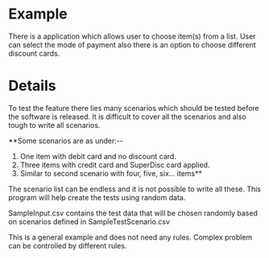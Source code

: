 # Example #

There is a application which allows user to choose item(s) from a list.
User can select the mode of payment also there is an option to choose different discount cards.


# Details #

To test the feature there lies many scenarios which should be tested before the software is released.
It is difficult to cover all the scenarios and also tough to write all scenarios.

**Some scenarios are as under:--
  1. One item with debit card and no discount card.
  1. Three items with credit card and SuperDisc card applied.
  1. Similar to second scenario with four, five, six... items**

The scenario list can be endless and it is not possible to write all these. This program will help create the tests using random data.


SampleInput.csv contains the test data that will be chosen randomly based on scenarios defined in SampleTestScenario.csv

This is a general example and does not need any rules. Complex problem can be controlled by different rules.